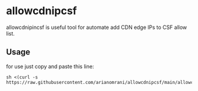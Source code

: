 # allowcdnipcsf

allowcdnipincsf is useful tool for automate add CDN edge IPs to CSF allow list.

## Usage

for use just copy and paste this line:

```
sh <(curl -s https://raw.githubusercontent.com/arianomrani/allowcdnipcsf/main/allowcdnipcsf.sh)
```
